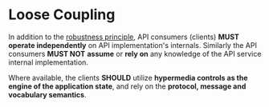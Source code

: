 # Loose Coupling
In addition to the [robustness principle](core-principles/robustness.md), API consumers (clients) **MUST** **operate independently** on API implementation's internals. Similarly the API consumers **MUST NOT** **assume** or **rely on** any knowledge of the API service internal implementation. 

Where available, the clients **SHOULD** utilize **hypermedia controls as the engine of the application state**, and rely on the **protocol, message and vocabulary semantics**.
